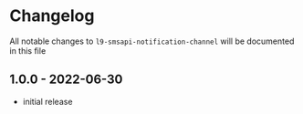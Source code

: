 # Changelog

All notable changes to `l9-smsapi-notification-channel` will be documented in this file

## 1.0.0 - 2022-06-30

- initial release
